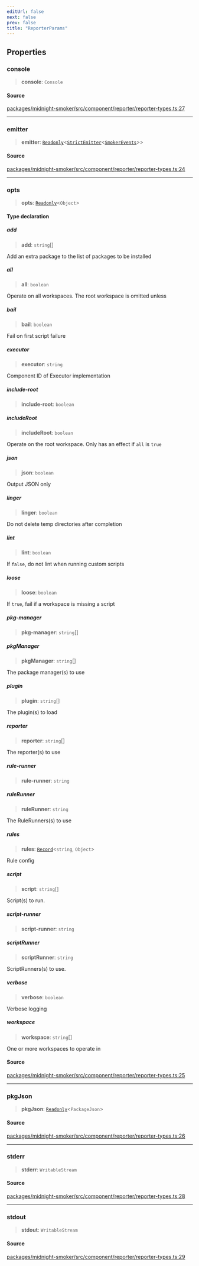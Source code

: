 ```yaml
---
editUrl: false
next: false
prev: false
title: "ReporterParams"
---
```


## Properties

### console

> **console**: `Console`

#### Source

[packages/midnight-smoker/src/component/reporter/reporter-types.ts:27](https://github.com/boneskull/midnight-smoker/blob/417858b/packages/midnight-smoker/src/component/reporter/reporter-types.ts#L27)

***

### emitter

> **emitter**: [`Readonly`]( https://www.typescriptlang.org/docs/handbook/utility-types.html#readonlytype )\<[`StrictEmitter`](/api/midnight-smoker/midnight-smoker/event/type-aliases/strictemitter/)\<[`SmokerEvents`](/api/midnight-smoker/midnight-smoker/event/interfaces/smokerevents/)\>\>

#### Source

[packages/midnight-smoker/src/component/reporter/reporter-types.ts:24](https://github.com/boneskull/midnight-smoker/blob/417858b/packages/midnight-smoker/src/component/reporter/reporter-types.ts#L24)

***

### opts

> **opts**: [`Readonly`]( https://www.typescriptlang.org/docs/handbook/utility-types.html#readonlytype )\<`Object`\>

#### Type declaration

##### add

> **add**: `string`[]

Add an extra package to the list of packages to be installed

##### all

> **all**: `boolean`

Operate on all workspaces. The root workspace is omitted unless

##### bail

> **bail**: `boolean`

Fail on first script failure

##### executor

> **executor**: `string`

Component ID of Executor implementation

##### include-root

> **include-root**: `boolean`

##### includeRoot

> **includeRoot**: `boolean`

Operate on the root workspace. Only has an effect if `all` is `true`

##### json

> **json**: `boolean`

Output JSON only

##### linger

> **linger**: `boolean`

Do not delete temp directories after completion

##### lint

> **lint**: `boolean`

If `false`, do not lint when running custom scripts

##### loose

> **loose**: `boolean`

If `true`, fail if a workspace is missing a script

##### pkg-manager

> **pkg-manager**: `string`[]

##### pkgManager

> **pkgManager**: `string`[]

The package manager(s) to use

##### plugin

> **plugin**: `string`[]

The plugin(s) to load

##### reporter

> **reporter**: `string`[]

The reporter(s) to use

##### rule-runner

> **rule-runner**: `string`

##### ruleRunner

> **ruleRunner**: `string`

The RuleRunners(s) to use

##### rules

> **rules**: [`Record`]( https://www.typescriptlang.org/docs/handbook/utility-types.html#recordkeys-type )\<`string`, `Object`\>

Rule config

##### script

> **script**: `string`[]

Script(s) to run.

##### script-runner

> **script-runner**: `string`

##### scriptRunner

> **scriptRunner**: `string`

ScriptRunners(s) to use.

##### verbose

> **verbose**: `boolean`

Verbose logging

##### workspace

> **workspace**: `string`[]

One or more workspaces to operate in

#### Source

[packages/midnight-smoker/src/component/reporter/reporter-types.ts:25](https://github.com/boneskull/midnight-smoker/blob/417858b/packages/midnight-smoker/src/component/reporter/reporter-types.ts#L25)

***

### pkgJson

> **pkgJson**: [`Readonly`]( https://www.typescriptlang.org/docs/handbook/utility-types.html#readonlytype )\<`PackageJson`\>

#### Source

[packages/midnight-smoker/src/component/reporter/reporter-types.ts:26](https://github.com/boneskull/midnight-smoker/blob/417858b/packages/midnight-smoker/src/component/reporter/reporter-types.ts#L26)

***

### stderr

> **stderr**: `WritableStream`

#### Source

[packages/midnight-smoker/src/component/reporter/reporter-types.ts:28](https://github.com/boneskull/midnight-smoker/blob/417858b/packages/midnight-smoker/src/component/reporter/reporter-types.ts#L28)

***

### stdout

> **stdout**: `WritableStream`

#### Source

[packages/midnight-smoker/src/component/reporter/reporter-types.ts:29](https://github.com/boneskull/midnight-smoker/blob/417858b/packages/midnight-smoker/src/component/reporter/reporter-types.ts#L29)
